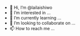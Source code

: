 - 👋 Hi, I’m @lailaishiwo
- 👀 I’m interested in ...
- 🌱 I’m currently learning ...
- 💞️ I’m looking to collaborate on ...
- 📫 How to reach me ...

<!---
lailaishiwo/lailaishiwo is a ✨ special ✨ repository because its `README.md` (this file) appears on your GitHub profile.
You can click the Preview link to take a look at your changes.
--->
